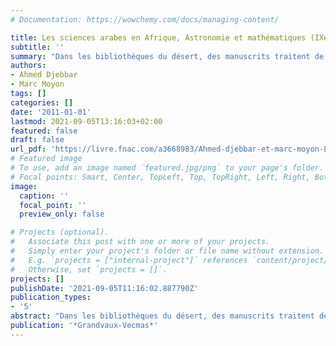 ```yaml
---
# Documentation: https://wowchemy.com/docs/managing-content/

title: Les sciences arabes en Afrique, Astronomie et mathématiques (IXe-XIXe siècles)
subtitle: ''
summary: "Dans les bibliothèques du désert, des manuscrits traitent de thèmes scientifiques qui font intervenir les mathématiques et l'astronomie sous diverses formes. Ce livre nous fait découvrir leurs richesses et diversités, tout en contextualisant cette tradition scientifique née au nord de l'Afrique au début du IXe siècle..."
authors:
- Ahmed Djebbar
- Marc Moyon
tags: []
categories: []
date: '2011-01-01'
lastmod: 2021-09-05T13:16:03+02:00
featured: false
draft: false
url_pdf: 'https://livre.fnac.com/a3668983/Ahmed-djebbar-et-marc-moyon-Les-sciences-arabes-en-afrique'
# Featured image
# To use, add an image named `featured.jpg/png` to your page's folder.
# Focal points: Smart, Center, TopLeft, Top, TopRight, Left, Right, BottomLeft, Bottom, BottomRight.
image:
  caption: ''
  focal_point: ''
  preview_only: false

# Projects (optional).
#   Associate this post with one or more of your projects.
#   Simply enter your project's folder or file name without extension.
#   E.g. `projects = ["internal-project"]` references `content/project/deep-learning/index.md`.
#   Otherwise, set `projects = []`.
projects: []
publishDate: '2021-09-05T11:16:02.887790Z'
publication_types:
- '5'
abstract: "Dans les bibliothèques du désert, des manuscrits traitent de thèmes scientifiques qui font intervenir les mathématiques et l'astronomie sous diverses formes. Ce livre nous fait découvrir leurs richesses et diversités, tout en contextualisant cette tradition scientifique née au nord de l'Afrique au début du IXe siècle. Dans cette version bilingue de la Nubdha fi ilm al-hisab, un manuscrit arabe inédit datant sans doute du début du XXe siècle et, pour la première fois, traduit en français, Ahmad Babir al-Arawani explique les procédés du calcul dit indien dans la tradition mathématique arabe."
publication: '*Grandvaux-Vecmas*'
---
```

<style>
   footer p:nth-child(2) {
    font-size: 0.75rem;
    text-align: center;
    display: none;
}
blockquote{
  display: none;
}
 </style>